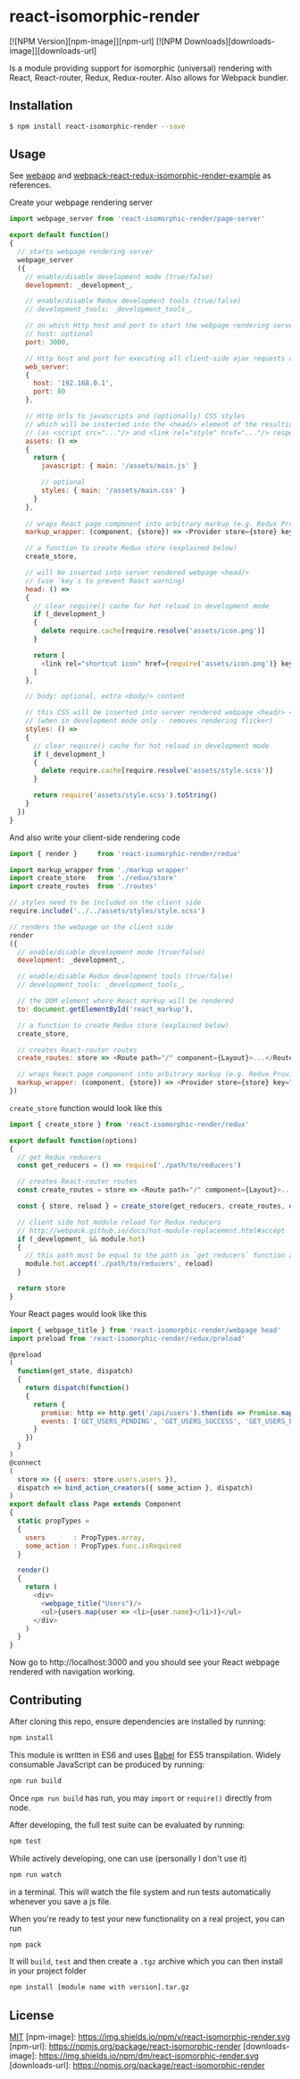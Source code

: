 # react-isomorphic-render

[![NPM Version][npm-image]][npm-url]
[![NPM Downloads][downloads-image]][downloads-url]

<!---
[![Build Status][travis-image]][travis-url]
[![Test Coverage][coveralls-image]][coveralls-url]
-->

<!---
[![Gratipay][gratipay-image]][gratipay-url]
-->

Is a module providing support for isomorphic (universal) rendering with React, React-router, Redux, Redux-router. Also allows for Webpack bundler.

## Installation

```bash
$ npm install react-isomorphic-render --save
```

## Usage

See [webapp](https://github.com/halt-hammerzeit/webapp) and [webpack-react-redux-isomorphic-render-example](https://github.com/halt-hammerzeit/webpack-react-redux-isomorphic-render-example) as references.

Create your webpage rendering server

```javascript
import webpage_server from 'react-isomorphic-render/page-server'

export default function()
{
  // starts webpage rendering server
  webpage_server
  ({
    // enable/disable development mode (true/false)
    development: _development_,

    // enable/disable Redux development tools (true/false)
    // development_tools: _development_tools_,

    // on which Http host and port to start the webpage rendering server
    // host: optional
    port: 3000,

    // Http host and port for executing all client-side ajax requests on server-side
    web_server:
    {
      host: '192.168.0.1',
      port: 80
    },

    // Http Urls to javascripts and (optionally) CSS styles 
    // which will be insterted into the <head/> element of the resulting Html webpage
    // (as <script src="..."/> and <link rel="style" href="..."/> respectively)
    assets: () =>
    {
      return {
        javascript: { main: '/assets/main.js' }

        // optional
        styles: { main: '/assets/main.css' }
      }
    },
    
    // wraps React page component into arbitrary markup (e.g. Redux Provider)
    markup_wrapper: (component, {store}) => <Provider store={store} key="provider">{component}</Provider>,

    // a function to create Redux store (explained below)
    create_store,

    // will be inserted into server rendered webpage <head/>
    // (use `key`s to prevent React warning)
    head: () =>
    {
      // clear require() cache for hot reload in development mode
      if (_development_)
      {
        delete require.cache[require.resolve('assets/icon.png')]
      }

      return [
        <link rel="shortcut icon" href={require('assets/icon.png')} key="1"/>
      ]
    },

    // body: optional, extra <body/> content

    // this CSS will be inserted into server rendered webpage <head/> <style/> tag 
    // (when in development mode only - removes rendering flicker)
    styles: () =>
    {
      // clear require() cache for hot reload in development mode
      if (_development_)
      {
        delete require.cache[require.resolve('assets/style.scss')]
      }

      return require('assets/style.scss').toString()
    }
  })
}
```

And also write your client-side rendering code

```javascript
import { render }     from 'react-isomorphic-render/redux'

import markup_wrapper from './markup wrapper'
import create_store   from './redux/store'
import create_routes  from './routes'

// styles need to be included on the client side
require.include('../../assets/styles/style.scss')

// renders the webpage on the client side
render
({
  // enable/disable development mode (true/false)
  development: _development_,

  // enable/disable Redux development tools (true/false)
  // development_tools: _development_tools_,

  // the DOM element where React markup will be rendered
  to: document.getElementById('react_markup'),

  // a function to create Redux store (explained below)
  create_store,

  // creates React-router routes
  create_routes: store => <Route path="/" component={Layout}>...</Route>,

  // wraps React page component into arbitrary markup (e.g. Redux Provider)
  markup_wrapper: (component, {store}) => <Provider store={store} key="provider">{component}</Provider>
})
```

`create_store` function would look like this

```javascript
import { create_store } from 'react-isomorphic-render/redux'

export default function(options)
{
  // get Redux reducers
  const get_reducers = () => require('./path/to/reducers')

  // creates React-router routes
  const create_routes = store => <Route path="/" component={Layout}>...</Route>

  const { store, reload } = create_store(get_reducers, create_routes, options)

  // client side hot module reload for Redux reducers
  // http://webpack.github.io/docs/hot-module-replacement.html#accept
  if (_development_ && module.hot)
  {
    // this path must be equal to the path in `get_reducers` function above
    module.hot.accept('./path/to/reducers', reload)
  }

  return store
}
```

Your React pages would look like this

```javascript
import { webpage_title } from 'react-isomorphic-render/webpage head'
import preload from 'react-isomorphic-render/redux/preload'

@preload
(
  function(get_state, dispatch)
  {
    return dispatch(function()
    {
      return {
        promise: http => http.get('/api/users').then(ids => Promise.map(ids, id => http.get(`/api/users/${id}`))),
        events: ['GET_USERS_PENDING', 'GET_USERS_SUCCESS', 'GET_USERS_FAILURE']
      }
    })
  }
)
@connect
(
  store => ({ users: store.users.users }),
  dispatch => bind_action_creators({ some_action }, dispatch)
)
export default class Page extends Component
{
  static propTypes =
  {
    users       : PropTypes.array,
    some_action : PropTypes.func.isRequired
  }

  render()
  {
    return (
      <div>
        <webpage_title("Users")/>
        <ul>{users.map(user => <li>{user.name}</li>)}</ul>
      </div>
    )
  }
}
```

Now go to http://localhost:3000 and you should see your React webpage rendered with navigation working.

## Contributing

After cloning this repo, ensure dependencies are installed by running:

```sh
npm install
```

This module is written in ES6 and uses [Babel](http://babeljs.io/) for ES5
transpilation. Widely consumable JavaScript can be produced by running:

```sh
npm run build
```

Once `npm run build` has run, you may `import` or `require()` directly from
node.

After developing, the full test suite can be evaluated by running:

```sh
npm test
```

While actively developing, one can use (personally I don't use it)

```sh
npm run watch
```

in a terminal. This will watch the file system and run tests automatically 
whenever you save a js file.

When you're ready to test your new functionality on a real project, you can run

```sh
npm pack
```

It will `build`, `test` and then create a `.tgz` archive which you can then install in your project folder

```sh
npm install [module name with version].tar.gz
```

## License

[MIT](LICENSE)
[npm-image]: https://img.shields.io/npm/v/react-isomorphic-render.svg
[npm-url]: https://npmjs.org/package/react-isomorphic-render
[downloads-image]: https://img.shields.io/npm/dm/react-isomorphic-render.svg
[downloads-url]: https://npmjs.org/package/react-isomorphic-render

<!---
[travis-image]: https://img.shields.io/travis/halt-hammerzeit/react-isomorphic-render/master.svg
[travis-url]: https://travis-ci.org/halt-hammerzeit/react-isomorphic-render
[coveralls-image]: https://img.shields.io/coveralls/halt-hammerzeit/react-isomorphic-render/master.svg
[coveralls-url]: https://coveralls.io/r/halt-hammerzeit/react-isomorphic-render?branch=master
-->

<!---
[gratipay-image]: https://img.shields.io/gratipay/dougwilson.svg
[gratipay-url]: https://gratipay.com/dougwilson/
-->